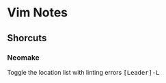 Vim Notes
=========

## Shorcuts

### Neomake

Toggle the location list with linting errors
<kbd>[Leader]-L</kbd>
